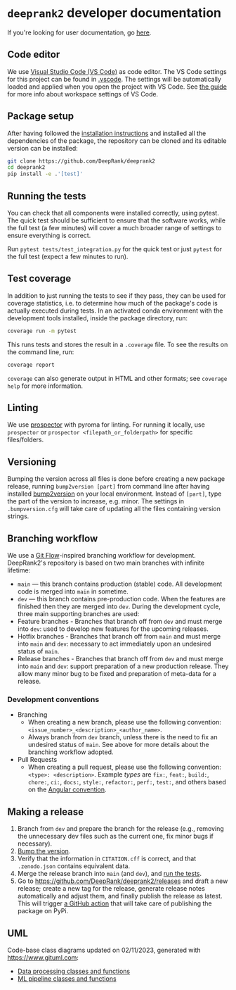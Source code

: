 # `deeprank2` developer documentation

If you're looking for user documentation, go [here](README.md).

## Code editor

We use [Visual Studio Code (VS Code)](https://code.visualstudio.com/) as code editor.
The VS Code settings for this project can be found in [.vscode](.vscode).
The settings will be automatically loaded and applied when you open the project with VS Code.
See [the guide](https://code.visualstudio.com/docs/getstarted/settings) for more info about workspace settings of VS Code.

## Package setup

After having followed the [installation instructions](https://github.com/DeepRank/deeprank2#installation) and installed all the dependencies of the package, the repository can be cloned and its editable version can be installed:

```bash
git clone https://github.com/DeepRank/deeprank2
cd deeprank2
pip install -e .'[test]'
```

## Running the tests

You can check that all components were installed correctly, using pytest.
The quick test should be sufficient to ensure that the software works, while the full test (a few minutes) will cover a much broader range of settings to ensure everything is correct.

Run `pytest tests/test_integration.py` for the quick test or just `pytest` for the full test (expect a few minutes to run).

## Test coverage

In addition to just running the tests to see if they pass, they can be used for coverage statistics, i.e. to determine how much of the package's code is actually executed during tests. In an activated conda environment with the development tools installed, inside the package directory, run:

```bash
coverage run -m pytest
```

This runs tests and stores the result in a `.coverage` file. To see the results on the command line, run:

```bash
coverage report
```

`coverage` can also generate output in HTML and other formats; see `coverage help` for more information.

## Linting

We use [prospector](https://pypi.org/project/prospector/) with pyroma for linting. For running it locally, use `prospector` or `prospector <filepath_or_folderpath>` for specific files/folders.

## Versioning

Bumping the version across all files is done before creating a new package release, running `bump2version [part]` from command line after having installed [bump2version](https://pypi.org/project/bump2version/) on your local environment. Instead of `[part]`, type the part of the version to increase, e.g. minor. The settings in `.bumpversion.cfg` will take care of updating all the files containing version strings.

## Branching workflow

We use a [Git Flow](https://nvie.com/posts/a-successful-git-branching-model/)-inspired branching workflow for development. DeepRank2's repository is based on two main branches with infinite lifetime:
- `main` — this branch contains production (stable) code. All development code is merged into `main` in sometime.
- `dev` — this branch contains pre-production code. When the features are finished then they are merged into `dev`.
During the development cycle, three main supporting branches are used:
- Feature branches - Branches that branch off from `dev` and must merge into `dev`: used to develop new features for the upcoming releases. 
- Hotfix branches - Branches that branch off from `main` and must merge into `main` and `dev`: necessary to act immediately upon an undesired status of `main`.
- Release branches - Branches that branch off from `dev` and must merge into `main` and `dev`: support preparation of a new production release. They allow many minor bug to be fixed and preparation of meta-data for a release.

### Development conventions 

- Branching
  - When creating a new branch, please use the following convention: `<issue_number>_<description>_<author_name>`.
  - Always branch from `dev` branch, unless there is the need to fix an undesired status of `main`. See above for more details about the branching workflow adopted. 
- Pull Requests
  - When creating a pull request, please use the following convention: `<type>: <description>`. Example _types_ are `fix:`, `feat:`, `build:`, `chore:`, `ci:`, `docs:`, `style:`, `refactor:`, `perf:`, `test:`, and others based on the [Angular convention](https://github.com/angular/angular/blob/22b96b9/CONTRIBUTING.md#-commit-message-guidelines).

## Making a release 

1. Branch from `dev` and prepare the branch for the release (e.g., removing the unnecessary dev files such as the current one, fix minor bugs if necessary).
2. [Bump the version](https://github.com/DeepRank/deeprank2/blob/dev/README.dev.md#versioning). 
3. Verify that the information in `CITATION.cff` is correct, and that `.zenodo.json` contains equivalent data.
4. Merge the release branch into `main` (and `dev`), and [run the tests](https://github.com/DeepRank/deeprank2/blob/dev/README.dev.md#running-the-tests).
5. Go to https://github.com/DeepRank/deeprank2/releases and draft a new release; create a new tag for the release, generate release notes automatically and adjust them, and finally publish the release as latest. This will trigger [a GitHub action](https://github.com/DeepRank/deeprank2/actions/workflows/release.yml) that will take care of publishing the package on PyPi.   

## UML

Code-base class diagrams updated on 02/11/2023, generated with https://www.gituml.com:
- [Data processing classes and functions](https://gituml-media.s3.ap-southeast-2.amazonaws.com/production_diagram_2026.svg?AWSAccessKeyId=AKIA5BNPSF2PVKDZ4QNO&Signature=1AfRXogJj5JwWqIehv8vzdUC5So%3D&Expires=1698939357)
- [ML pipeline classes and functions](https://gituml-media.s3.ap-southeast-2.amazonaws.com/production_diagram_2025.svg?AWSAccessKeyId=AKIA5BNPSF2PVKDZ4QNO&Signature=eeYNfbm8yYfYfkVgRJyRhv9D1zs%3D&Expires=1698939046](https://plantuml.atug.com/svg/xLhTRziu4dyNiF-3WNlPFLoCsaLVYY90jacp1T9SaMHnZmGZqJ8HYjIIb1FlNl_t6tv9f2JB7vlUmztwnUHmXfmP_ZWSaiePLcg64ELK8uJgxUp3XqeK3IFdvr2S_VZb7qBcQrhyD0F2townVBed-5eImcT_P3Fu8RGXKb714Sg-PRdjxvAGMcB-T8arLaHxJjj6L5n6Mi3G1Ncnn89iQ4v2qJ4MA_ktBbRlK8trsb6j329SI-exh0ZchgIQHnZJ5ZMMPL94AyeqaPwYdbn1Oigx4Yf0Qrjj547wjwBoTZeV_VYJg-PhaZyXgnTqIbHAftnD9DMa0AKbhdgjPcY4UO6y6zfMKTMD9iWOWvGkMhea6CY9rQ7DMOISVO5grGBVrZ083aH6k2yfl25eJPM6-hSi2zFquTzd_QdB-bFvzxEpyvasc9YxwPgz3_FMPvtFpsVhT_LsVYr5KmEVqNoBIbFBF5Ak9IrIb1HaXHkcqGPBDvyhiBsH9AsWWkR9nCBKSRKIScgoWh2dWbZmZC054fo0RhJmFkaPOtmJATlfZ-jrQW3UOChm8oE852L1YVfT6nT5hordZOAPfBo4-TThKOoxerqPmzw7pcafgNkwnJ9KuvNz2UwPScZdFU_GmjLEYKJNTvylqTUBkuVF5pVeqzN5mwztL-ZsuiiL41yUhkvkdUvCbBPmTdOMBGQpO9x8LZbb8otcyq4uUp_B1TSGAjJilCSQutcIBOBDBZwpqa3P4X0n1z_UG958u6vC4EtnIJ8tmGC2qGu6kn2lNW1W7BCRofy2N_wdTe1lhoJ_aVCxKWAMp4uIzWl1Dmnl8RYzUVDcG5aCACi1vQrR17dQIrTVZ88RKF-CPT67DpBBmlIEHACXJ7kovtQuSO6Hy_aNwm4ByiIqB3KqYgOWz14wVriuF4IMJubymIzVXM03gSNn0orF6kZjf1G0ZM23sNWEZXHOP1r6Ffe2NT4Sw_z5dAJcPKE33yNBfDWaPeuVS7doW6_tIkx2px522myX24m4z3W-IcMH9CJl5C9901ymzdHDc5ydU5xVtjuOGqC2eZLaMYOZhrZTfGgXOhVyK74GRQizY3ivOv0dEDc8a41SDHMaBahXibqCJLsOpDN8-Qqr1NrGFQpn-wOc4eZU51YAGPfgoxM4NLZaA34c41EZUbPu7b3C4sJ3aLv36bgk4IVwMSYdCTs2Ba6t2qPBNe5hE_rw8oLhl3N5z1NB-kvm8F7JqXs4S0DfehJdhgpVcqao0YmIo8qmjfhkOqmyC0BaJm2768cF58Vp6gICc7F2L81DIdZEtHyVZRJ8pE28b-ra4flbc5CMWUn6xGwmhNPPfwUD75-3CDW4YaorygbMQsxaYjlew1jo-tRlwVQbfTzj5lv_kHTQkwo30RCmiDMkK_Qz7tIoUPasZqNKnNwMfNV12XXFm3RO5qa2wdfQ1iWDcMxxoRGFZv-XmMnTCJHNkVz3RRWC11jWW2eFW-xt0MkgT1QRSWYc5eYyw1x2RAcb5rBKOCkhOC-gbJdbB2nwBW_WsyUntD-7rNzlFvRBkGoEJoTXi9KpaNHaa82n0T__4mJ_mjm4vhZmI_Haz2Kz78J3KOanHDvYkY6cAy4QWppCOcYcITPaTfLCL3G_EmR8TWriFNjFVclCIi0CTEwKE4AcLJMsyzObUQrn_XfaaLOz3ksTrKdM-c6oP4ohuou3tiVAd2Is715BFTBPupp23JygEJy1beaim6ktWX7WHeM2mYFGlBUtOnSX9fwMK3Qye9BachXhr6T2oxN-Zi5oJEbir99XKkbqEumvpZ7lhoyU_di9fXajiqCwa8sf6uBkGMpBY6qyrPnk3tccAl4f6tmGCmUWdKe6P2RCeDG8R1_Cur4NGVt9chpKGXheEFnYdQ-HehyJf8a_ryQqzYNATeaSCf8NixYSlfwDln_aJU4UiynzCDBRchGr0-rMYvRGgX0e6ynSVUHrRlW6GMfXhC4RKhYB0WUkqMUAz8s12QLM3S_RF8YvxATxhEZwioLadncKDXSCxOi7jmhuOYCnu_u1a9TrqzrX90g9Mjk-oA0tQA4Lp8oCBqlK6dilrf9OVmLRxGkbkmfPDwiL8_vQPE91ClL1zoO9y-9qabtTOCJLx3jbr0nprBL2XHPnguCHAaYEjn5XF7TqJpjXyc4deT0VuJaPPu36fcsolcyhq1HTbLQmW9BR8ZUkxqSbn9KKLMX96lgBgciCHhUNF0uTyLsLewJliOxKcyQkiNGcMLq25RZzKcifvWRDpZyiIBTCGfDzN8exXR2neYL03xNO2ieOTyQBm9FDr8UYqT95w11j9jvZ4vP_MizTUSTz58oHtDz73aDL8ccUgMuic80tnkK4LupFtMm9K4SCWd2iHBT3TdgPb-NU4vf7IyAI3EQ7SR7QJVVHYNb0XIs4zqE85XiA8QN3gzb0km5WomXA9Rj6n3BvqjVZu_KS4CnBigCz5_KMe41gKtZTHxvSL5K3FMnHBGGp6yq9_Wjkwpeh8BM90J_IWcemq6wK0nwlIlS6RHQeZ-RfEgsPqF6BzAWvriKlSrNRZPJXBIoErekx11nSA_oobnEwji3TozWsp1_DaeEefQbVhtj7W2YaSbflaG8nHH2M4c_t2bRvt5oCLpaxXDK-SZdtghtyFvkPsyjbbciAs2iisVPUYxe6jd04i3jXBYJnG6Xu-A87egp_SeSOGTZCXJl4mSoKs1SXC7Kf0kpNrEnj8Rhca1b0z6ttL1EEKUKJeWsHZq8HlslccB7e4D5kejz2TcvrK5xv4_BJWJm4ajGX8qbe6kP3o7978I6tNOA2p7T4H4OMa9VaL9Ha1LJPRvF0M-RRbMUgmphi7bP0ur4TegrcAZC-JX-eninZMZpOpUDHm9dcPygntARlS7qNFPkljUHtSqrlNinvwa05iqCDSSUjfgg0vL_M6hEtUxl2YJ4tLutoAqJ2lWDSeaEDvI7ZHpPYjf_37Jb5xXcSYIvDWjwYC6s-ckDmhlspVXonAPZxo-MdTwChmdzRvRujhDUuNTN7MBXFiU7esOX2TjhgOcwYtoTppZV9p6gA4nOzcEpOVAW9I-daXCR4cxWJY3MzqPDWCysRP9SJKeSYUxAJCKXF2enuTZV_P6QMMxJCLaAOlsi2MHYS7elPutPsJVMl5PizFp_FIwgRYfdFitx8O1x8Z5IrtiAnjdeqmUy_)https://plantuml.atug.com/svg/xLhTRziu4dyNiF-3WNlPFLoCsaLVYY90jacp1T9SaMHnZmGZqJ8HYjIIb1FlNl_t6tv9f2JB7vlUmztwnUHmXfmP_ZWSaiePLcg64ELK8uJgxUp3XqeK3IFdvr2S_VZb7qBcQrhyD0F2townVBed-5eImcT_P3Fu8RGXKb714Sg-PRdjxvAGMcB-T8arLaHxJjj6L5n6Mi3G1Ncnn89iQ4v2qJ4MA_ktBbRlK8trsb6j329SI-exh0ZchgIQHnZJ5ZMMPL94AyeqaPwYdbn1Oigx4Yf0Qrjj547wjwBoTZeV_VYJg-PhaZyXgnTqIbHAftnD9DMa0AKbhdgjPcY4UO6y6zfMKTMD9iWOWvGkMhea6CY9rQ7DMOISVO5grGBVrZ083aH6k2yfl25eJPM6-hSi2zFquTzd_QdB-bFvzxEpyvasc9YxwPgz3_FMPvtFpsVhT_LsVYr5KmEVqNoBIbFBF5Ak9IrIb1HaXHkcqGPBDvyhiBsH9AsWWkR9nCBKSRKIScgoWh2dWbZmZC054fo0RhJmFkaPOtmJATlfZ-jrQW3UOChm8oE852L1YVfT6nT5hordZOAPfBo4-TThKOoxerqPmzw7pcafgNkwnJ9KuvNz2UwPScZdFU_GmjLEYKJNTvylqTUBkuVF5pVeqzN5mwztL-ZsuiiL41yUhkvkdUvCbBPmTdOMBGQpO9x8LZbb8otcyq4uUp_B1TSGAjJilCSQutcIBOBDBZwpqa3P4X0n1z_UG958u6vC4EtnIJ8tmGC2qGu6kn2lNW1W7BCRofy2N_wdTe1lhoJ_aVCxKWAMp4uIzWl1Dmnl8RYzUVDcG5aCACi1vQrR17dQIrTVZ88RKF-CPT67DpBBmlIEHACXJ7kovtQuSO6Hy_aNwm4ByiIqB3KqYgOWz14wVriuF4IMJubymIzVXM03gSNn0orF6kZjf1G0ZM23sNWEZXHOP1r6Ffe2NT4Sw_z5dAJcPKE33yNBfDWaPeuVS7doW6_tIkx2px522myX24m4z3W-IcMH9CJl5C9901ymzdHDc5ydU5xVtjuOGqC2eZLaMYOZhrZTfGgXOhVyK74GRQizY3ivOv0dEDc8a41SDHMaBahXibqCJLsOpDN8-Qqr1NrGFQpn-wOc4eZU51YAGPfgoxM4NLZaA34c41EZUbPu7b3C4sJ3aLv36bgk4IVwMSYdCTs2Ba6t2qPBNe5hE_rw8oLhl3N5z1NB-kvm8F7JqXs4S0DfehJdhgpVcqao0YmIo8qmjfhkOqmyC0BaJm2768cF58Vp6gICc7F2L81DIdZEtHyVZRJ8pE28b-ra4flbc5CMWUn6xGwmhNPPfwUD75-3CDW4YaorygbMQsxaYjlew1jo-tRlwVQbfTzj5lv_kHTQkwo30RCmiDMkK_Qz7tIoUPasZqNKnNwMfNV12XXFm3RO5qa2wdfQ1iWDcMxxoRGFZv-XmMnTCJHNkVz3RRWC11jWW2eFW-xt0MkgT1QRSWYc5eYyw1x2RAcb5rBKOCkhOC-gbJdbB2nwBW_WsyUntD-7rNzlFvRBkGoEJoTXi9KpaNHaa82n0T__4mJ_mjm4vhZmI_Haz2Kz78J3KOanHDvYkY6cAy4QWppCOcYcITPaTfLCL3G_EmR8TWriFNjFVclCIi0CTEwKE4AcLJMsyzObUQrn_XfaaLOz3ksTrKdM-c6oP4ohuou3tiVAd2Is715BFTBPupp23JygEJy1beaim6ktWX7WHeM2mYFGlBUtOnSX9fwMK3Qye9BachXhr6T2oxN-Zi5oJEbir99XKkbqEumvpZ7lhoyU_di9fXajiqCwa8sf6uBkGMpBY6qyrPnk3tccAl4f6tmGCmUWdKe6P2RCeDG8R1_Cur4NGVt9chpKGXheEFnYdQ-HehyJf8a_ryQqzYNATeaSCf8NixYSlfwDln_aJU4UiynzCDBRchGr0-rMYvRGgX0e6ynSVUHrRlW6GMfXhC4RKhYB0WUkqMUAz8s12QLM3S_RF8YvxATxhEZwioLadncKDXSCxOi7jmhuOYCnu_u1a9TrqzrX90g9Mjk-oA0tQA4Lp8oCBqlK6dilrf9OVmLRxGkbkmfPDwiL8_vQPE91ClL1zoO9y-9qabtTOCJLx3jbr0nprBL2XHPnguCHAaYEjn5XF7TqJpjXyc4deT0VuJaPPu36fcsolcyhq1HTbLQmW9BR8ZUkxqSbn9KKLMX96lgBgciCHhUNF0uTyLsLewJliOxKcyQkiNGcMLq25RZzKcifvWRDpZyiIBTCGfDzN8exXR2neYL03xNO2ieOTyQBm9FDr8UYqT95w11j9jvZ4vP_MizTUSTz58oHtDz73aDL8ccUgMuic80tnkK4LupFtMm9K4SCWd2iHBT3TdgPb-NU4vf7IyAI3EQ7SR7QJVVHYNb0XIs4zqE85XiA8QN3gzb0km5WomXA9Rj6n3BvqjVZu_KS4CnBigCz5_KMe41gKtZTHxvSL5K3FMnHBGGp6yq9_Wjkwpeh8BM90J_IWcemq6wK0nwlIlS6RHQeZ-RfEgsPqF6BzAWvriKlSrNRZPJXBIoErekx11nSA_oobnEwji3TozWsp1_DaeEefQbVhtj7W2YaSbflaG8nHH2M4c_t2bRvt5oCLpaxXDK-SZdtghtyFvkPsyjbbciAs2iisVPUYxe6jd04i3jXBYJnG6Xu-A87egp_SeSOGTZCXJl4mSoKs1SXC7Kf0kpNrEnj8Rhca1b0z6ttL1EEKUKJeWsHZq8HlslccB7e4D5kejz2TcvrK5xv4_BJWJm4ajGX8qbe6kP3o7978I6tNOA2p7T4H4OMa9VaL9Ha1LJPRvF0M-RRbMUgmphi7bP0ur4TegrcAZC-JX-eninZMZpOpUDHm9dcPygntARlS7qNFPkljUHtSqrlNinvwa05iqCDSSUjfgg0vL_M6hEtUxl2YJ4tLutoAqJ2lWDSeaEDvI7ZHpPYjf_37Jb5xXcSYIvDWjwYC6s-ckDmhlspVXonAPZxo-MdTwChmdzRvRujhDUuNTN7MBXFiU7esOX2TjhgOcwYtoTppZV9p6gA4nOzcEpOVAW9I-daXCR4cxWJY3MzqPDWCysRP9SJKeSYUxAJCKXF2enuTZV_P6QMMxJCLaAOlsi2MHYS7elPutPsJVMl5PizFp_FIwgRYfdFitx8O1x8Z5IrtiAnjdeqmUy_)
